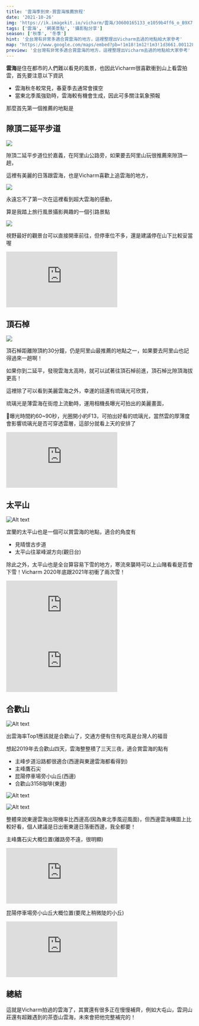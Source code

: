 ```yaml
---
title: '雲海季到來-賞雲海推薦旅程'
date: '2021-10-26'
img: 'https://ik.imagekit.io/vicharm/雲海/30600165133_e1059b4ff6_o_B9X7oOncX.jpeg?updatedAt=1637214910087'
tags: ['雲海', '網美景點', '攝影點分享']
season: ['秋季', '冬季']
hint: '全台灣有非常多適合賞雲海的地方，這裡整理出Vicharm去過的地點給大家參考' 
map: "https://www.google.com/maps/embed?pb=!1m18!1m12!1m3!1d3661.0011288752376!2d120.65052511598498!3d23.42432638475113!2m3!1f0!2f0!3f0!3m2!1i1024!2i768!4f13.1!3m3!1m2!1s0x346ee91715d522e3%3A0x61cf621e7a19282a!2z6ZqZ6aCC5LqM5bu25bmz5q2l6YGT6KeA6Zuy5bmz5Y-w!5e0!3m2!1szh-TW!2stw!4v1635861785519!5m2!1szh-TW!2stw"
preview: '全台灣有非常多適合賞雲海的地方，這裡整理出Vicharm去過的地點給大家參考'
---
```

**雲海**是住在都市的人們難以看見的風景，也因此Vicharm很喜歡衝到山上看雲拍雲，首先要注意以下資訊
* 雲海秋冬較常見，春夏季去通常會撲空
* 當東北季風強勁時，雲海較有機會生成，因此可多關注氣象預報

那麼首先第一個推薦的地點是


## 隙頂二延平步道
![](https://ik.imagekit.io/vicharm/雲海/_dsc4066-hdr_50695032241_o_jMbsl2Pm9.jpg?updatedAt=1637215048089&tr=h-1024)


隙頂二延平步道位於嘉義，在阿里山公路旁，如果要去阿里山玩很推薦來隙頂一趟，

這裡有美麗的日落跟雲海，也是Vicharm喜歡上追雲海的地方，

![](https://ik.imagekit.io/vicharm/雲海/30600165133_e1059b4ff6_o_B9X7oOncX.jpeg?updatedAt=1637214910087&tr=h-1024)

永遠忘不了第一次在這裡看到超大雲海的感動，

算是我踏上旅行風景攝影興趣的一個引路景點

![](https://ik.imagekit.io/vicharm/雲海/dji_0172-_50695031996_o_vHKEVGyZ5Cy.jpg?updatedAt=1637215049835&tr=w-1024)

視野最好的觀景台可以直接開車前往，但停車位不多，還是建議停在山下比較妥當喔

<iframe src="https://www.google.com/maps/embed?pb=!1m18!1m12!1m3!1d3661.0009926121015!2d120.65052511542781!3d23.42433130706989!2m3!1f0!2f0!3f0!3m2!1i1024!2i768!4f13.1!3m3!1m2!1s0x346ee91715d522e3%3A0x61cf621e7a19282a!2z6ZqZ6aCC5LqM5bu25bmz5q2l6YGT6KeA6Zuy5bmz5Y-w!5e0!3m2!1szh-TW!2stw!4v1637241981185!5m2!1szh-TW!2stw"  style="border:0;" allowfullscreen="" loading="lazy"></iframe>

## 頂石棹
![](https://ik.imagekit.io/vicharm/雲海/_dsc4083_1_50694292108_o_5YL590DHC.jpg?updatedAt=1637215048126&tr=h-1024)

頂石棹距離隙頂約30分鐘，仍是阿里山最推薦的地點之一，如果要去阿里山也記得過來一趟啊！

如果你到二延平，發現雲海太高時，就可以試著往頂石棹前進，頂石棹比隙頂海拔更高！

這裡除了可以看到美麗雲海之外，幸運的話還有琉璃光可欣賞，

琉璃光是薄雲海在街燈上流動時，運用相機長曝光可拍出的美麗畫面，

曝光時間約60~90秒，光圈開小約F13，可拍出好看的琉璃光，當然雲的厚薄度會影響琉璃光是否可穿透雲層，這部分就看上天的安排了

<iframe src="https://www.google.com/maps/embed?pb=!1m18!1m12!1m3!1d3659.5163269960503!2d120.70016451542847!3d23.477905005047116!2m3!1f0!2f0!3f0!3m2!1i1024!2i768!4f13.1!3m3!1m2!1s0x346ec2a9206e7e05%3A0x6558aa7dc848d3b6!2z6aCC55-z5qO555CJ55KD5YWJ!5e0!3m2!1szh-TW!2stw!4v1637242193259!5m2!1szh-TW!2stw" style="border:0;" allowfullscreen="" loading="lazy"></iframe>

## 太平山

![Alt text](https://ik.imagekit.io/vicharm/2020Last-2021Early-太平山/_dsc4137-hdr_50787113526_o_WM2ax6T0eKL.jpg?updatedAt=1637202850040&tr=h-1024)

宜蘭的太平山也是一個可以賞雲海的地點，適合的角度有

* 見晴懷古步道
* 太平山往翠峰湖方向(觀日台)

除此之外，太平山也是全台算容易下雪的地方，寒流來襲時可以上山賭看看是否會下雪！Vicharm 2020年底跟2021年初衝了兩次雪！

<iframe src="https://www.google.com/maps/embed?pb=!1m18!1m12!1m3!1d3630.430134879565!2d121.52349951544056!3d24.505194365438157!2m3!1f0!2f0!3f0!3m2!1i1024!2i768!4f13.1!3m3!1m2!1s0x346870c80687cbf7%3A0xade75dbc1ebaa56c!2z6KaL5pm05oe35Y-k5q2l6YGT!5e0!3m2!1szh-TW!2stw!4v1637242253772!5m2!1szh-TW!2stw" style="border:0;" allowfullscreen="" loading="lazy"></iframe>

<iframe src="https://www.google.com/maps/embed?pb=!1m18!1m12!1m3!1d14521.150641225222!2d121.5942365!3d24.510126699999997!2m3!1f0!2f0!3f0!3m2!1i1024!2i768!4f13.1!3m3!1m2!1s0x3468764d551c8f9f%3A0x2f689f51e9051cb0!2z6KeA5pel5Y-w!5e0!3m2!1szh-TW!2stw!4v1637242372926!5m2!1szh-TW!2stw" style="border:0;" allowfullscreen="" loading="lazy"></iframe>

## 合歡山

![Alt text](https://ik.imagekit.io/vicharm/雲海/49132955976_5ae331f92d_o_CpEgOSiDVf9.jpeg?updatedAt=1637215210094&tr=h-1024)

出雲海率Top1應該就是合歡山了，交通方便有住有吃真是台灣人的福音

想起2019年去合歡山四天，雲海整整積了三天三夜，適合賞雲海的點有

* 主峰步道沿路都很適合(西邊與東邊雲海都看得到)
* 主峰鷹石尖
* 昆陽停車場旁小山丘(西邊)
* 合歡山3158咖啡(東邊)

![Alt text](https://ik.imagekit.io/vicharm/雲海/49133142672_14a89dbca2_o_PgBzuqZ3k.jpeg?updatedAt=1637215191065&tr=w-1024)

![Alt text](https://ik.imagekit.io/vicharm/雲海/49133141162_0a7ab774dd_o_U9WI-51jv.jpeg?updatedAt=1637215187571&tr=h-1024)


整體來說東邊雲海出現機率比西邊高(因為東北季風迎風面)，但西邊雲海構圖上比較好看，個人建議是日出衝東邊日落衝西邊，我全都要！

主峰鷹石尖大概位置(離路旁不遠，很明顯)
<iframe src="https://www.google.com/maps/embed?pb=!1m18!1m12!1m3!1d3640.9578475717167!2d121.27029251084917!3d24.138118432513824!2m3!1f0!2f0!3f0!3m2!1i1024!2i768!4f13.1!3m3!1m2!1s0x0%3A0x71038bc33693b571!2zMjTCsDA4JzE3LjIiTiAxMjHCsDE2JzE4LjQiRQ!5e0!3m2!1szh-TW!2stw!4v1637242739610!5m2!1szh-TW!2stw" style="border:0;" allowfullscreen="" loading="lazy"></iframe>

昆陽停車場旁小山丘大概位置(要爬上稍微陡的小丘)
<iframe src="https://www.google.com/maps/embed?pb=!1m18!1m12!1m3!1d910.3541936066968!2d121.27190012923548!3d24.121997423021465!2m3!1f0!2f0!3f0!3m2!1i1024!2i768!4f13.1!3m3!1m2!1s0x0%3A0x289ace31b0ee8f2!2zMjTCsDA3JzE5LjIiTiAxMjHCsDE2JzIwLjgiRQ!5e0!3m2!1szh-TW!2stw!4v1637242668647!5m2!1szh-TW!2stw" style="border:0;" allowfullscreen="" loading="lazy"></iframe>

## 總結

這就是Vicharm拍過的雲海了，其實還有很多正在慢慢補齊，例如大屯山，雲洞山莊還有超難遇到的茶壺山雲海，未來會把他完整補完的！


